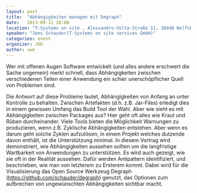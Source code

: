 ```yaml
---
layout: post
title:  "Abhängigkeiten managen mit Degraph"
date:   2013-09-12 18:00
location: "T-Systems on site , Alessandro-Volta-Straße 11, 38440 Wolfsburg"
speaker: "Jens Schauder(T-Systems on site services GmbH)"
categories: event
organizer: JUG
author: uwe
---
```

Wer mit offenen Augen Software entwickelt (und alles andere erschwert die Sache ungemein) merkt schnell,
dass Abhängigkeiten zwischen verschiedenen Teilen einer Anwendung ein schier unerschöpflicher Quell von Problemen sind.

Die Antwort auf diese Probleme lautet, Abhängigkeiten von Anfang an unter Kontrolle zu behalten.
Zwischen Artefakten (d.h. z.B. Jar-Files) erledigt dies in einem gewissen Umfang das Build Tool der Wahl.
Aber wie sieht es mit Abhängigkeiten zwischen Packages aus? Hier geht oft alles wie Kraut und Rüben durcheinander.
Viele Tools bieten die Möglichkeit Warnungen zu produzieren, wenn z.B. Zyklische Abhängigkeiten entstehen. Aber wenn es
darum geht solche Zyklen aufzulösen, in einem Projekt welches dutzende davon enthält, ist die Unterstützung minimal.
In diesem Vortrag wird demonstriert, wie Abhängigkeiten aussehen sollten um die langfristige Wartbarkeit von
Anwendungen zu unterstützen. Es wird auch gezeigt, wie sie oft in der Realität aussehen. Dafür werden Antipattern
identifiziert, und beschrieben, wie man von letzterem zu Ersterem kommt. Dabei wird für die Visualisierung das Open
Source Werkzeug Degraph (https://github.com/schauder/degraph) genutzt, das Optionen zum aufbrechen von ungewünschten
Abhängigkeiten sichtbar macht.
